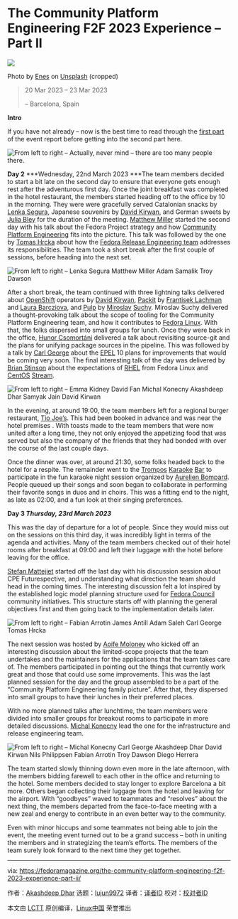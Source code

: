 [#]: subject: "The Community Platform Engineering F2F 2023 Experience – Part II"
[#]: via: "https://fedoramagazine.org/the-community-platform-engineering-f2f-2023-experience-part-ii/"
[#]: author: "Akashdeep Dhar https://fedoramagazine.org/author/t0xic0der/"
[#]: collector: "lujun9972"
[#]: translator: " "
[#]: reviewer: " "
[#]: publisher: " "
[#]: url: " "

The Community Platform Engineering F2F 2023 Experience – Part II
======

![][1]

Photo by [Enes][2] on [Unsplash][2] (cropped)

> 20 Mar 2023 – 23 Mar 2023
>
> – Barcelona, Spain

**Intro**

If you have not already – now is the best time to read through the [first part][3] of the event report before getting into the second part here.

![From left to right – Actually, never mind – there are too many people there.][4]

**Day 2**
***Wednesday, 22nd March 2023
***The team members decided to start a bit late on the second day to ensure that everyone gets enough rest after the adventurous first day. Once the joint breakfast was completed in the hotel restaurant, the members started heading off to the office by 10 in the morning. They were were gracefully served Catalonian snacks by [Lenka Segura][5], Japanese souvenirs by [David Kirwan][6], and German sweets by [Julia Bley][7] for the duration of the meeting. [Matthew Miller][8] started the second day with his talk about the Fedora Project strategy and how [Community Platform Engineering][9] fits into the picture. This talk was followed by the one by [Tomas Hrcka][10] about how the [Fedora Release Engineering team][11] addresses its responsibilities. The team took a short break after the first couple of sessions, before heading into the next set.

![From left to right – Lenka Segura Matthew Miller Adam Samalik Troy Dawson][12]

After a short break, the team continued with three lightning talks delivered about [OpenShift][13] operators by [David Kirwan][6], [Packit][14] by [Frantisek Lachman][15] and [Laura Barcziova][16], and [Pulp][17] by [Miroslav][18] [Suchy][18]. Miroslav Suchy delivered a thought-provoking talk about the scope of tooling for the Community Platform Engineering team, and how it contributes to [Fedora Linux][19]. With that, the folks dispersed into small groups for lunch. Once they were back in the office, [Hunor Csomortáni][20] delivered a talk about revisiting source-git and the plans for unifying package sources in the pipeline. This was followed by a talk by [Carl George][21] about the [EPEL][22] 10 plans for improvements that would be coming very soon. The final interesting talk of the day was delivered by [Brian Stinson][23] about the expectations of [RHEL][24] from Fedora Linux and [CentOS][25] [Stream][25].

![From left to right – Emma Kidney David Fan Michal Konecny Akashdeep Dhar Samyak Jain David Kirwan][26]

In the evening, at around 19:00, the team members left for a regional burger restaurant, [Tio Joe’s][27]. This had been booked in advance and was near the hotel premises . With toasts made to the team members that were now united after a long time, they not only enjoyed the appetizing food that was served but also the company of the friends that they had bonded with over the course of the last couple days.

Once the dinner was over, at around 21:30, some folks headed back to the hotel for a respite. The remainder went to the [Trompos][28] [Karaoke][28] [Bar][28] to participate in the fun karaoke night session organized by [Aurelien Bompard][29]. People queued up their songs and soon began to collaborate in performing their favorite songs in duos and in choirs. This was a fitting end to the night, as late as 02:00, and a fun look at their singing preferences.

**Day 3
_Thursday, 23rd March 2023_**

This was the day of departure for a lot of people. Since they would miss out on the sessions on this third day, it was incredibly light in terms of the agenda and activities. Many of the team members checked out of their hotel rooms after breakfast at 09:00 and left their luggage with the hotel before leaving for the office.

[Stefan Mattejiet][30] started off the last day with his discussion session about CPE Futurespective, and understanding what direction the team should head in the coming times. The interesting discussion felt a lot inspired by the established logic model planning structure used for [Fedora Council][31] community initiatives. This structure starts off with planning the general objectives first and then going back to the implementation details later.

![From left to right – Fabian Arrotin James Antill Adam Saleh Carl George Tomas Hrcka][32]

The next session was hosted by [Aoife Moloney][33] who kicked off an interesting discussion about the limited-scope projects that the team undertakes and the maintainers for the applications that the team takes care of. The members participated in pointing out the things that currently work great and those that could use some improvements. This was the last planned session for the day and the group assembled to be a part of the “Community Platform Engineering family picture”. After that, they dispersed into small groups to have their lunches in their preferred places.

With no more planned talks after lunchtime, the team members were divided into smaller groups for breakout rooms to participate in more detailed discussions. [Michal Konecny][34] lead the one for the infrastructure and release engineering team.

![From left to right – Michal Konecny Carl George Akashdeep Dhar David Kirwan Nils Philippsen Fabian Arrotin Troy Dawson Diego Herrera][35]

The team started slowly thinning down even more in the late afternoon, with the members bidding farewell to each other in the office and returning to the hotel. Some members decided to stay longer to explore Barcelona a bit more. Others began collecting their luggage from the hotel and leaving for the airport. With “goodbyes” waved to teammates and “resolves” about the next thing, the members departed from the face-to-face meeting with a new zeal and energy to contribute in an even better way to the community.

Even with minor hiccups and some teammates not being able to join the event, the meeting event turned out to be a grand success – both in uniting the members and in strategizing the team’s efforts. The members of the team surely look forward to the next time they get together.

--------------------------------------------------------------------------------

via: https://fedoramagazine.org/the-community-platform-engineering-f2f-2023-experience-part-ii/

作者：[Akashdeep Dhar][a]
选题：[lujun9972][b]
译者：[译者ID](https://github.com/译者ID)
校对：[校对者ID](https://github.com/校对者ID)

本文由 [LCTT](https://github.com/LCTT/TranslateProject) 原创编译，[Linux中国](https://linux.cn/) 荣誉推出

[a]: https://fedoramagazine.org/author/t0xic0der/
[b]: https://github.com/lujun9972
[1]: https://fedoramagazine.org/wp-content/uploads/2023/05/Platform-Engrg-F2F-2023_pt-2-816x345.jpg
[2]: https://unsplash.com/@royalfound?utm_source=unsplash&utm_medium=referral&utm_content=creditCopyText
[3]: https://fedoramagazine.org/the-community-platform-engineering-f2f-2023-experience-part-i/
[4]: https://fedoramagazine.org/wp-content/uploads/2023/05/20230323_115842-1024x511.jpg
[5]: https://accounts.fedoraproject.org/user/lenkaseg/
[6]: https://accounts.fedoraproject.org/user/dkirwan/
[7]: https://accounts.fedoraproject.org/user/jbley/
[8]: https://accounts.fedoraproject.org/user/mattdm/
[9]: https://docs.fedoraproject.org/en-US/cpe/
[10]: https://accounts.fedoraproject.org/user/humaton/
[11]: https://docs.pagure.org/releng/
[12]: https://fedoramagazine.org/wp-content/uploads/2023/05/IMG_1723-1024x768.jpg
[13]: https://www.redhat.com/en/technologies/cloud-computing/openshift
[14]: https://packit.dev/
[15]: https://accounts.fedoraproject.org/user/lachmanfrantisek/
[16]: https://accounts.fedoraproject.org/user/lbarczio/
[17]: https://pulpproject.org/
[18]: https://accounts.fedoraproject.org/user/msuchy/
[19]: https://fedoraproject.org/
[20]: https://accounts.fedoraproject.org/user/csomh/
[21]: https://accounts.fedoraproject.org/user/carlwgeorge/
[22]: https://docs.fedoraproject.org/en-US/epel/
[23]: https://accounts.fedoraproject.org/user/bstinson/
[24]: https://www.redhat.com/en/technologies/linux-platforms/enterprise-linux
[25]: http://centosproject.org/
[26]: https://fedoramagazine.org/wp-content/uploads/2023/05/IMG20230321190020_01-1024x576.jpg
[27]: https://www.tripadvisor.com/Restaurant_Review-g187497-d7223439-Reviews-Tio_Joe-Barcelona_Catalonia.html
[28]: https://trompokaraokebar.com/
[29]: https://accounts.fedoraproject.org/user/abompard/
[30]: https://accounts.fedoraproject.org/user/smattejiet/
[31]: https://docs.fedoraproject.org/en-US/council/
[32]: https://fedoramagazine.org/wp-content/uploads/2023/05/20230323_104914-1024x768.jpg
[33]: https://accounts.fedoraproject.org/user/amoloney/
[34]: https://accounts.fedoraproject.org/user/zlopez
[35]: https://fedoramagazine.org/wp-content/uploads/2023/05/Group-Stories-1024x653.jpeg
